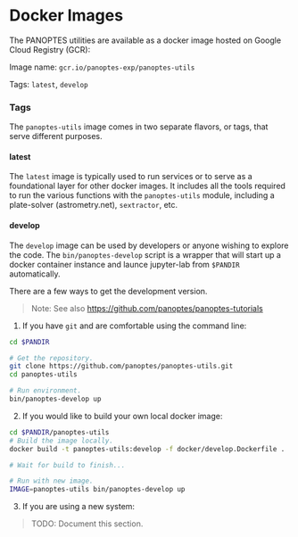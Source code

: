 Docker Images
=============

The PANOPTES utilities are available as a docker image hosted on Google Cloud Registry (GCR):

Image name: `gcr.io/panoptes-exp/panoptes-utils`

Tags: `latest`, `develop`

### Tags

The `panoptes-utils` image comes in two separate flavors, or tags, that serve different
purposes.  

#### latest

The `latest` image is typically used to run services or to serve as a foundational layer
for other docker images. It includes all the tools required to run the various functions
with the `panoptes-utils` module, including a plate-solver (astrometry.net), `sextractor`,
etc.

#### develop

The `develop` image can be used by developers or anyone wishing to explore the code.
The `bin/panoptes-develop` script is a wrapper that will start up a docker container
instance and launce jupyter-lab from `$PANDIR` automatically. 

There are a few ways to get the development version.

> Note:  See also https://github.com/panoptes/panoptes-tutorials

1) If you have `git` and are comfortable using the command line:

```bash
cd $PANDIR

# Get the repository.
git clone https://github.com/panoptes/panoptes-utils.git
cd panoptes-utils

# Run environment. 
bin/panoptes-develop up
```

2) If you would like to build your own local docker image:

```bash
cd $PANDIR/panoptes-utils
# Build the image locally.
docker build -t panoptes-utils:develop -f docker/develop.Dockerfile .

# Wait for build to finish...

# Run with new image.
IMAGE=panoptes-utils bin/panoptes-develop up
```

3) If you are using a new system:

> TODO: Document this section.